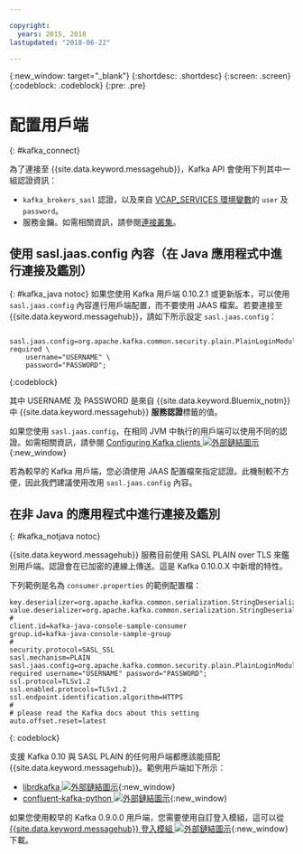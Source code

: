 ```yaml
---

copyright:
  years: 2015, 2018
lastupdated: "2018-06-22"

---
```


{:new_window: target="_blank"}
{:shortdesc: .shortdesc}
{:screen: .screen}
{:codeblock: .codeblock}
{:pre: .pre}

# 配置用戶端
{: #kafka_connect}


為了連接至 {{site.data.keyword.messagehub}}，Kafka API 會使用下列其中一組認證資訊： 
* <code>kafka_brokers_sasl</code> 認證，以及來自 [VCAP_SERVICES 環境變數](/docs/services/EventStreams/eventstreams127.html#vcap)的 <code>user</code> 及 <code>password</code>。
* 服務金鑰。如需相關資訊，請參閱[連接叢集](/docs/services/EventStreams/eventstreams127.html#enterprise_connect)。


<!--17/10/17 - Karen: following info duplicated at messagehub104 -->
## 使用 sasl.jaas.config 內容（在 Java 應用程式中進行連接及鑑別）
{: #kafka_java notoc}
如果您使用 Kafka 用戶端 0.10.2.1 或更新版本，可以使用 <code>sasl.jaas.config</code> 內容進行用戶端配置，而不要使用 JAAS 檔案。若要連接至
{{site.data.keyword.messagehub}}，請如下所示設定 <code>sasl.jaas.config</code>：
<pre>
<code>    sasl.jaas.config=org.apache.kafka.common.security.plain.PlainLoginModule required \
    username="USERNAME" \
    password="PASSWORD";</code>
</pre>
{:codeblock}

其中 USERNAME 及 PASSWORD 是來自 {{site.data.keyword.Bluemix_notm}} 中 {{site.data.keyword.messagehub}} **服務認證**標籤的值。

如果您使用 <code>sasl.jaas.config</code>，在相同 JVM 中執行的用戶端可以使用不同的認證。如需相關資訊，請參閱
[Configuring Kafka clients ![外部鏈結圖示](../../icons/launch-glyph.svg "外部鏈結圖示")](http://kafka.apache.org/documentation/#security_sasl_plain_clientconfig){:new_window}

若為較早的 Kafka 用戶端，您必須使用 JAAS 配置檔來指定認證。此機制較不方便，因此我們建議使用改用 <code>sasl.jaas.config</code> 內容。
## 在非 Java 的應用程式中進行連接及鑑別
{: #kafka_notjava notoc}

{{site.data.keyword.messagehub}} 服務目前使用 SASL PLAIN over TLS 來鑑別用戶端。認證會在已加密的連線上傳送。這是 Kafka 0.10.0.X 中新增的特性。 

下列範例是名為 <code>consumer.properties</code> 的範例配置檔：

```
key.deserializer=org.apache.kafka.common.serialization.StringDeserializer
value.deserializer=org.apache.kafka.common.serialization.StringDeserializer
#
client.id=kafka-java-console-sample-consumer
group.id=kafka-java-console-sample-group
#
security.protocol=SASL_SSL
sasl.mechanism=PLAIN
sasl.jaas.config=org.apache.kafka.common.security.plain.PlainLoginModule required username="USERNAME" password="PASSWORD";
ssl.protocol=TLSv1.2
ssl.enabled.protocols=TLSv1.2
ssl.endpoint.identification.algorithm=HTTPS
#
# please read the Kafka docs about this setting
auto.offset.reset=latest
```
{: codeblock}

支援 Kafka 0.10 與 SASL PLAIN 的任何用戶端都應該能搭配 {{site.data.keyword.messagehub}}。範例用戶端如下所示：

* [librdkafka ![外部鏈結圖示](../../icons/launch-glyph.svg "外部鏈結圖示")](https://github.com/edenhill/librdkafka/){:new_window} 
* [confluent-kafka-python ![外部鏈結圖示](../../icons/launch-glyph.svg "外部鏈結圖示")](https://github.com/confluentinc/confluent-kafka-python){:new_window} 

如果您使用較早的 Kafka 0.9.0.0 用戶端，您需要使用自訂登入模組，這可以從 [{{site.data.keyword.messagehub}} 登入模組 ![外部鏈結圖示](../../icons/launch-glyph.svg "外部鏈結圖示")](https://github.com/ibm-messaging/event-streams-samples/tree/master/kafka-0.9/message-hub-login-library/messagehub.login-1.0.0.jar){:new_window} 下載。 

